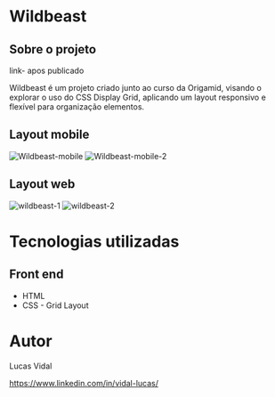 # Wildbeast 

## Sobre o projeto

link- apos publicado

Wildbeast é um projeto criado junto ao curso da Origamid, visando o explorar o uso do CSS Display Grid, aplicando um layout responsivo e flexível para organização elementos.

## Layout mobile
![Wildbeast-mobile](https://user-images.githubusercontent.com/127450536/224868476-e335e8fc-f032-4df6-be65-0471fa43a452.png)
![Wildbeast-mobile-2](https://user-images.githubusercontent.com/127450536/224868654-7c7155f5-591e-40f6-a6f7-394163747429.png)


## Layout web

![wildbeast-1](https://user-images.githubusercontent.com/127450536/224868121-f9dbea17-b106-4bd9-b841-925d87c4abb1.png) ![wildbeast-2](https://user-images.githubusercontent.com/127450536/224868281-546b8951-94f9-49e1-bf8a-11f77f1dbf5f.png)


# Tecnologias utilizadas

## Front end
- HTML
- CSS - Grid Layout

# Autor

Lucas Vidal

https://www.linkedin.com/in/vidal-lucas/
